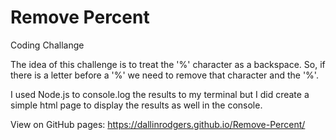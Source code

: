 # Remove Percent
 Coding Challange

The idea of this challenge is to treat the '%' character as a backspace. So, if there is a letter before a '%' we need to remove that character and the '%'.

I used Node.js to console.log the results to my terminal but I did create a simple html page to display the results as well in the console.

View on GitHub pages: https://dallinrodgers.github.io/Remove-Percent/
